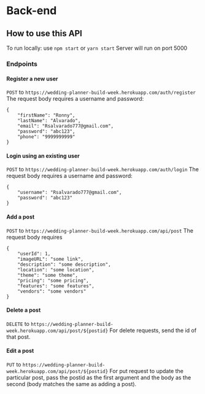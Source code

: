 # Back-end

## How to use this API
To run locally: use `npm start` or `yarn start`
Server will run on port 5000

### Endpoints

#### Register a new user
`POST` to `https://wedding-planner-build-week.herokuapp.com/auth/register`
The request body requires a username and password: 
```
{
    "firstName": "Ronny",
    "lastName": "Alvarado",
    "email": "Rsalvarado777@gmail.com",
    "password": "abc123",
    "phone": "9999999999"
}
```

#### Login using an existing user
`POST` to `https://wedding-planner-build-week.herokuapp.com/auth/login`
The request body requires a username and password:
```
{
    "username": "Rsalvarado777@gmail.com",
    "password": "abc123"
}
``` 
#### Add a post 
`POST` to `https://wedding-planner-build-week.herokuapp.com/api/post`
The request body requires
```
{
    "userId": 1,
    "imageURL": "some link",
    "description": "some description",
    "location": "some location",
    "theme": "some theme",
    "pricing": "some pricing",
    "features": "some features",
    "vendors": "some vendors"
}
```
#### Delete a post
`DELETE` to `https://wedding-planner-build-week.herokuapp.com/api/post/${postid}`
For delete requests, send the id of that post.

#### Edit a post
`PUT` to `https://wedding-planner-build-week.herokuapp.com/api/post/${postid}`
For put request to update the particular post, pass the postid as the first argument and the body as the second (body matches the same as adding a post).

